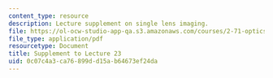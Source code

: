 ```yaml
---
content_type: resource
description: Lecture supplement on single lens imaging.
file: https://ol-ocw-studio-app-qa.s3.amazonaws.com/courses/2-71-optics-spring-2009/0c07c4a3ca76899dd15ab64673ef24da_MIT2_71S09_supp23.pdf
file_type: application/pdf
resourcetype: Document
title: Supplement to Lecture 23
uid: 0c07c4a3-ca76-899d-d15a-b64673ef24da
---
```

